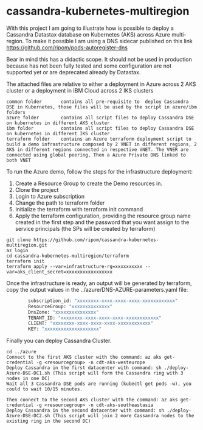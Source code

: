# cassandra-kubernetes-multiregion
With this project I am going to illustrate how is possible to deploy a Cassandra Datastax database on Kubernetes (AKS) across Azure multi-region. To make it possible I am using a DNS sidecar published on this link https://github.com/ripom/pods-autoregister-dns

Bear in mind this has a didactic scope. It should not be used in production because has not been fully tested and some configuration are not  supported yet or are deprecated already by Datastax.

The attached files are relative to either a deployment in Azure across 2 AKS cluster or a deployment in IBM Cloud across 2 IKS clusters

```File Structure
common folder	    contains all pre-requisite to  deploy Cassandra DSE in Kubernetes, those files will be used by the script in azure/ibm folders
azure folder	    contains all script files to deploy Cassandra DSE on kubernetes in different AKS cluster
ibm folder          contains all script files to deploy Cassandra DSE on kubernetes in different IKS cluster
terraform folder    contains an Azure terraform deployment script to build a demo infrastructure composed by 2 VNET in different regions, 2 AKS in different regions connected in respective VNET. The VNER are connected using global peering, Then a Azure Private DNS linked to both VNET
```

To run the Azure demo, follow the steps for the infrastructure deployment:
1. Create a Resource Group to create the Demo resources in.
2. Clone the project
3. Login to Azure subscription
4. Change the path to terraform folder
5. Initialize the terraform with terraform init command
6. Apply the terraform configuration, providing the resource group name created in the first step and the password that you want assign to the service principals (the SPs will be created by terraform)

``` Run Infrastructure Command
git clone https://github.com/ripom/cassandra-kubernetes-multiregion.git
az login
cd cassandra-kubernetes-multiregion/terraform
terraform init
terraform apply --var=infrastructure-rg=xxxxxxxxxx --var=aks_client_secret=xxxxxxxxxxxxxxxxx 

```
Once the infrastructure is ready, an output will be generated by terraform, copy the output values in the ../azure/DNS-AZURE-parameters.yaml file:
``` Terraform output
        subscription_id: "xxxxxxxx-xxxx-xxxx-xxxx-xxxxxxxxxxxx"
        ResourceGroup: "xxxxxxxxxxxxxx"
        DnsZone: "xxxxxxxxxxxxxxx"
        TENANT_ID: "xxxxxxxx-xxxx-xxxx-xxxx-xxxxxxxxxxxx"
        CLIENT: "xxxxxxxx-xxxx-xxxx-xxxx-xxxxxxxxxxxx"
        KEY: "xxxxxxxxxxxxxxxxxxxx"
```
Finally you can deploy Cassandra Cluster.

``` Run Application Command
cd ../azure
Connect to the first AKS cluster with the command: az aks get-credential -g <resourcegroup> -n cdt-aks-westeurope
Deploy Cassandra in the first datacenter with command: sh ./deploy-Azure-DSE-DC1.sh (This script will form the Cassandra ring with 3 nodes in one DC)
Wait all 3 Cassandra DSE pods are running (kubectl get pods -w), you could to wait 10/15 minutes.

Then connect to the second AKS cluster with the command: az aks get-credential -g <resourcegroup> -n cdt-aks-southeastasia
Deploy Cassandra in the second datacenter with command: sh ./deploy-Azure-DSE-DC2.sh (This script will join 2 more Cassandra nodes to the existing ring in the second DC)


